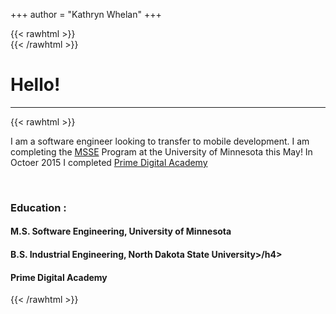 +++
author = "Kathryn Whelan"
+++

<!--
This file is left intentionally empty by default to be backward compatible with initial theme setup.

Although the theme has advanced a little bit and it now allows to specify the content on the main page (even if the list of posts/articles is not intended).
This can be:
- with the list of posts/articles (default: `mainSections = ["post"]) or
- without the list of posts/articles (by setting `mainSections = [""]`)


-->

{{< rawhtml >}}
<br />
{{< /rawhtml >}}
# Hello!
***

{{< rawhtml >}}
<p>I am a software engineer looking to transfer to mobile development.  I am completing the <a href="https://cse.umn.edu/msse">MSSE</a> Program at the University of Minnesota this May! In Octoer 2015 I completed <a href="https://www.primeacademy.io/">Prime Digital Academy</a></p>
<br />
<h3>Education :</h3>

<h4>M.S. Software Engineering, University of Minnesota</h4>
<h4>B.S. Industrial Engineering, North Dakota State University>/h4>
<h4>Prime Digital Academy</h4>



{{< /rawhtml >}}

